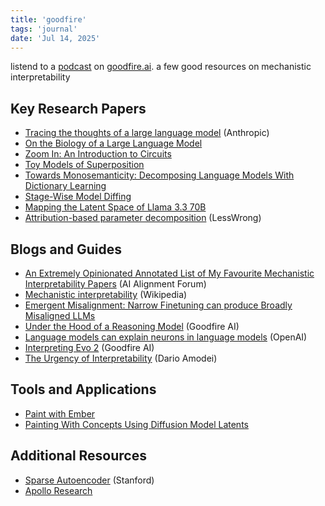 ```yaml
---
title: 'goodfire'
tags: 'journal'
date: 'Jul 14, 2025'
---
```


listend to a [podcast](https://www.youtube.com/watch?v=lDTEFogB_Us) on [goodfire.ai](https://www.goodfire.ai/). a few good resources on mechanistic interpretability

## Key Research Papers

- [Tracing the thoughts of a large language model](https://www.anthropic.com/research/tracing-thoughts-language-model) (Anthropic)
- [On the Biology of a Large Language Model](https://transformer-circuits.pub/2025/attribution-graphs/biology.html)
- [Zoom In: An Introduction to Circuits](https://distill.pub/2020/circuits/zoom-in/)
- [Toy Models of Superposition](https://transformer-circuits.pub/2022/toy_model/index.html)
- [Towards Monosemanticity: Decomposing Language Models With Dictionary Learning](https://transformer-circuits.pub/2023/monosemantic-features)
- [Stage-Wise Model Diffing](https://transformer-circuits.pub/2024/model-diffing/index.html)
- [Mapping the Latent Space of Llama 3.3 70B](https://www.goodfire.ai/papers/mapping-latent-spaces-llama)
- [Attribution-based parameter decomposition](https://www.lesswrong.com/posts/EPefYWjuHNcNH4C7E/attribution-based-parameter-decomposition) (LessWrong)

## Blogs and Guides

- [An Extremely Opinionated Annotated List of My Favourite Mechanistic Interpretability Papers](https://www.alignmentforum.org/posts/NfFST5Mio7BCAQHPA/an-extremely-opinionated-annotated-list-of-my-favourite-1) (AI Alignment Forum)
- [Mechanistic interpretability](https://en.wikipedia.org/wiki/Mechanistic_interpretability) (Wikipedia)
- [Emergent Misalignment: Narrow Finetuning can produce Broadly Misaligned LLMs](https://www.emergent-misalignment.com/)
- [Under the Hood of a Reasoning Model](https://www.goodfire.ai/blog/under-the-hood-of-a-reasoning-model) (Goodfire AI)
- [Language models can explain neurons in language models](https://openai.com/index/language-models-can-explain-neurons-in-language-models/) (OpenAI)
- [Interpreting Evo 2](https://www.goodfire.ai/blog/interpreting-evo-2) (Goodfire AI)
- [The Urgency of Interpretability](https://www.darioamodei.com/post/the-urgency-of-interpretability) (Dario Amodei)

## Tools and Applications

- [Paint with Ember](https://paint.goodfire.ai/)
- [Painting With Concepts Using Diffusion Model Latents](https://www.goodfire.ai/blog/painting-with-concepts)

## Additional Resources

- [Sparse Autoencoder](https://web.stanford.edu/class/cs294a/sparseAutoencoder.pdf) (Stanford)
- [Apollo Research](https://www.apolloresearch.ai/)

